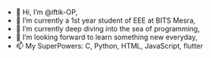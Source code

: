 - 👋 Hi, I’m @iftik-OP,
- 👀 I’m currently a 1st year student of EEE at BITS Mesra,
- 🌱 I’m currently deep diving into the sea of programming,
- 💞️ I’m looking forward to learn something new everyday,
- 📫 My SuperPowers: C, Python, HTML, JavaScript, flutter

<!---
iftik-OP/iftik-OP is a ✨ special ✨ repository because its `README.md` (this file) appears on your GitHub profile.
You can click the Preview link to take a look at your changes.
--->
